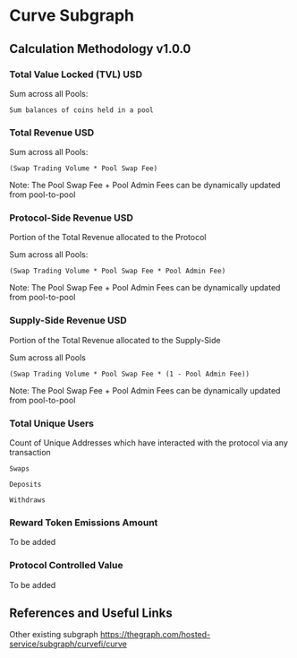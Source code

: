 # Curve Subgraph

## Calculation Methodology v1.0.0

### Total Value Locked (TVL) USD

Sum across all Pools: 

`Sum balances of coins held in a pool`

### Total Revenue USD

Sum across all Pools:

`(Swap Trading Volume * Pool Swap Fee)`

Note: The Pool Swap Fee + Pool Admin Fees can be dynamically updated from pool-to-pool

### Protocol-Side Revenue USD
Portion of the Total Revenue allocated to the Protocol

Sum across all Pools:

`(Swap Trading Volume * Pool Swap Fee * Pool Admin Fee)`

Note: The Pool Swap Fee + Pool Admin Fees can be dynamically updated from pool-to-pool

### Supply-Side Revenue USD
Portion of the Total Revenue allocated to the Supply-Side

Sum across all Pools

`(Swap Trading Volume * Pool Swap Fee * (1 - Pool Admin Fee))`

Note: The Pool Swap Fee + Pool Admin Fees can be dynamically updated from pool-to-pool

### Total Unique Users

Count of  Unique Addresses which have interacted with the protocol via any transaction

`Swaps`

`Deposits`

`Withdraws`

###  Reward Token Emissions Amount

To be added

###  Protocol Controlled Value

To be added

## References and Useful Links

Other existing subgraph
https://thegraph.com/hosted-service/subgraph/curvefi/curve
